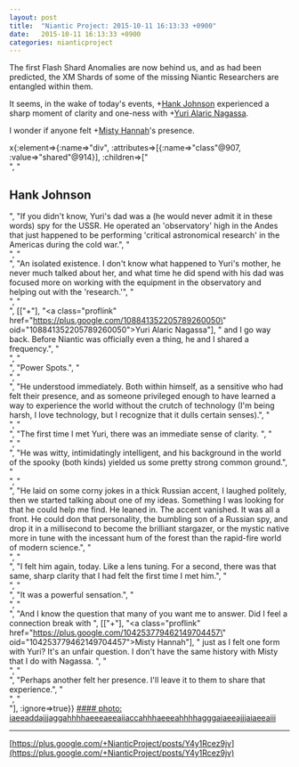 ```yaml
---
layout: post
title:  "Niantic Project: 2015-10-11 16:13:33 +0900"
date:   2015-10-11 16:13:33 +0900
categories: nianticproject
---
```

The first Flash Shard Anomalies are now behind us, and as had been predicted, the XM Shards of some of the missing Niantic Researchers are entangled within them.

It seems, in the wake of today's events, +[Hank Johnson](https://plus.google.com/117792105926525258257 "") experienced a sharp moment of clarity and one-ness with +[Yuri Alaric Nagassa](https://plus.google.com/108841352205789260050 ""). 

I wonder if anyone felt +[Misty Hannah](https://plus.google.com/104253779462149704457 "")'s presence.

x{:element=>{:name=>"div", :attributes=>[{:name=>"class"@907, :value=>"shared"@914}], :children=>["<br />", "<h2>Hank Johnson</h2>", "If you didn't know, Yuri's dad was a (he would never admit it in these words) spy for the USSR. He operated an 'observatory' high in the Andes that just happened to be performing 'critical astronomical research' in the Americas during the cold war.", "<br />", "<br />", "An isolated existence. I don't know what happened to Yuri's mother, he never much talked about her, and what time he did spend with his dad was focused more on working with the equipment in the observatory and helping out with the 'research.'", "<br />", "<br />", [["+"], "<a class=\"proflink\" href=\"https://plus.google.com/108841352205789260050\" oid=\"108841352205789260050\">Yuri Alaric Nagassa</a>"], " and I go way back. Before Niantic was officially even a thing, he and I shared a frequency.", "<br />", "<br />", "Power Spots.", "<br />", "<br />", "He understood immediately. Both within himself, as a sensitive who had felt their presence, and as someone privileged enough to have learned a way to experience the world without the crutch of technology (I'm being harsh, I love technology, but I recognize that it dulls certain senses).", "<br />", "<br />", "The first time I met Yuri, there was an immediate sense of clarity. ", "<br />", "<br />", "He was witty, intimidatingly intelligent, and his background in the world of the spooky (both kinds) yielded us some pretty strong common ground.", "<br />", "<br />", "He laid on some corny jokes in a thick Russian accent, I laughed politely, then we started talking about one of my ideas. Something I was looking for that he could help me find. He leaned in. The accent vanished. It was all a front. He could don that personality, the bumbling son of a Russian spy, and drop it in a millisecond to become the brilliant stargazer, or the mystic native more in tune with the incessant hum of the forest than the rapid-fire world of modern science.", "<br />", "<br />", "I felt him again, today. Like a lens tuning. For a second, there was that same, sharp clarity that I had felt the first time I met him.", "<br />", "<br />", "It was a powerful sensation.", "<br />", "<br />", "And I know the question that many of you want me to answer. Did I feel a connection break with ", [["+"], "<a class=\"proflink\" href=\"https://plus.google.com/104253779462149704457\" oid=\"104253779462149704457\">Misty Hannah</a>"], " just as I felt one form with Yuri? It's an unfair question. I don't have the same history with Misty that I do with Nagassa. ", "<br />", "<br />", "Perhaps another felt her presence. I'll leave it to them to share that experience.", "<br />", "<br />"], :ignore=>true}}
[#### photo: iaeeaddajjjaggahhhhaeeeaeeaiiaccahhhaeeeahhhhagggaiaeeajjjaiaeeaiii](https://lh3.googleusercontent.com/-DIt_ELCWRdM/VhoKEdPNJ5I/AAAAAAAADO4/vy90UCn5HqA/w800-h795/YuriBoston.jpg "")
- - -
[https://plus.google.com/+NianticProject/posts/Y4y1Rcez9jv](https://plus.google.com/+NianticProject/posts/Y4y1Rcez9jv)
